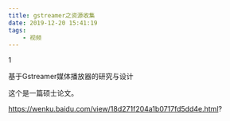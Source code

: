 ```yaml
---
title: gstreamer之资源收集
date: 2019-12-20 15:41:19
tags:
	- 视频
---
```


1

基于Gstreamer媒体播放器的研究与设计

这个是一篇硕士论文。

https://wenku.baidu.com/view/18d271f204a1b0717fd5dd4e.html?